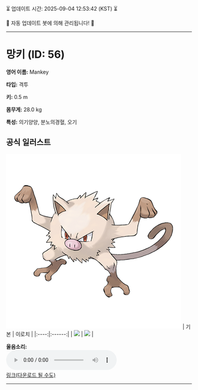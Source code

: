 
⏳ 업데이트 시간: 2025-09-04 12:53:42 (KST) ⏳

🤖 자동 업데이트 봇에 의해 관리됩니다! 🤖

---

# 망키 (ID: 56)
**영어 이름:** Mankey

**타입:** 격투

**키:** 0.5 m

**몸무게:** 28.0 kg

**특성:** 의기양양, 분노의경혈, 오기

## 공식 일러스트
![](https://raw.githubusercontent.com/PokeAPI/sprites/master/sprites/pokemon/other/official-artwork/56.png)
| 기본 | 이로치 |
|:----:|:------:|
| <img src="http://play.pokemonshowdown.com/sprites/ani/mankey.gif" width="200"> | <img src="http://play.pokemonshowdown.com/sprites/ani-shiny/mankey.gif" width="200"> |

**울음소리:**<br><audio controls src="https://raw.githubusercontent.com/PokeAPI/cries/main/cries/pokemon/latest/56.ogg"></audio><br> [링크(다운로드 될 수도)](https://raw.githubusercontent.com/PokeAPI/cries/main/cries/pokemon/latest/56.ogg)


---
